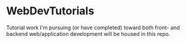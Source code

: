 # WebDevTutorials
Tutorial work I'm pursuing (or have completed) toward both front- and backend web/application development will be housed in this repo.
